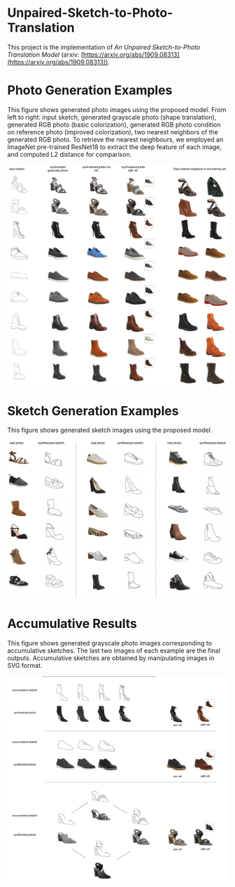 # Unpaired-Sketch-to-Photo-Translation
This project is the implementation of *An Unpaired Sketch-to-Photo Translation Model* (arxiv: [https://arxiv.org/abs/1909.08313](https://arxiv.org/abs/1909.08313)). 
# Photo Generation Examples
This figure shows generated photo images using the proposed model. From left to right: input sketch, generated grayscale photo (shape translation), generated RGB photo (basic colorization), generated RGB photo condition on reference photo (improved colorization), two nearest neighbors of the generated RGB photo. To retrieve the nearest neighbours, we employed an ImageNet pre-trained ResNet18 to extract the deep feature of each image, and computed L2 distance for comparison.

![avatar](imgs/supp_fig1_1.png)

# Sketch Generation Examples
This figure shows generated sketch images using the proposed model.

![avatar](imgs/supp_fig2.png)

# Accumulative Results
This figure shows generated grayscale photo images corresponding to accumulative sketches. The last two images of each example are the final outputs. Accumulative sketches are obtained by manipulating images in SVG format.

![avatar](imgs/supp_fig3.png)
